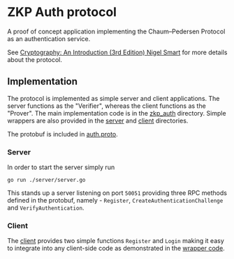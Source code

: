 # ZKP Auth protocol

A proof of concept application implementing the Chaum–Pedersen Protocol as an authentication service.

See [Cryptography: An Introduction (3rd Edition) Nigel Smart](https://www.cs.umd.edu/~waa/414-F11/IntroToCrypto.pdf) for more details about the protocol.

## Implementation

The protocol is implemented as simple server and client applications. The server functions as the "Verifier", whereas the client functions as the "Prover".
The main implementation code is in the [zkp_auth](./zkp_auth) directory. Simple wrappers are also provided in the [server](./server) and [client](./client) directories.

The protobuf is included in [auth.proto](./auth.proto).

### Server

In order to start the server simply run 

```
go run ./server/server.go
```

This stands up a server listening on port `50051` providing three RPC methods defined in the protobuf, namely - `Register`, `CreateAuthenticationChallenge` and `VerifyAuthentication`.

### Client

The [client](./zkp_auth/client.go) provides two simple functions `Register` and `Login` making it easy to integrate into any client-side code as demonstrated in the [wrapper code](./client/client.go).


